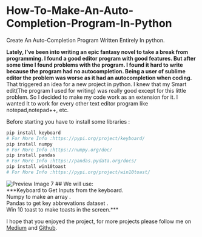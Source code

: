 # How-To-Make-An-Auto-Completion-Program-In-Python
Create An Auto-Completion Program Written Entirely In python.

**Lately, I’ve been into writing an epic fantasy novel to take a break from programming. I found a good editor program with good features. But after some time I found problems with the program. I found it hard to write because the program had no autocompletion. Being a user of sublime editor the problem was worse as it had an autocompletion when coding.<br/>**
That triggered an idea for a new project in python. I knew that my Smart edit(The program I used for writing) was really good except for this little problem. So I decided to make my code work as an extension for it. I wanted It to work for every other text editor program like notepad,notepad++, etc.

Before starting you have to install some libraries :
```python
pip install keyboard
# For More Info :https://pypi.org/project/keyboard/
pip install numpy
# For More Info :https://numpy.org/doc/
pip install pandas
# For More Info :https://pandas.pydata.org/docs/
pip install win10toast
# For More Info :https://pypi.org/project/win10toast/
```
<img alt="Preview Image 7" src="http://www.sanantonioweddings.com/admin/files/vendorprofolio2/Horzi_5934_Adv_DSC_0095.jpg"/>
## We will use:<br/>
***Keyboard to Get Inputs from the keyboard.<br/>
Numpy to make an array .<br/>
Pandas to get key abbrevations dataset .<br/>
Win 10 toast to make toasts in the screen.***<br/>



I hope that you enjoyed the project, for more projects please follow me on <a href="https://medium.com/@godlazy0/how-to-make-an-auto-completion-program-in-python-6ec7da45735b">Medium</a> and <a href="https://github.com/Alpha-Hunt">Github</a>.
